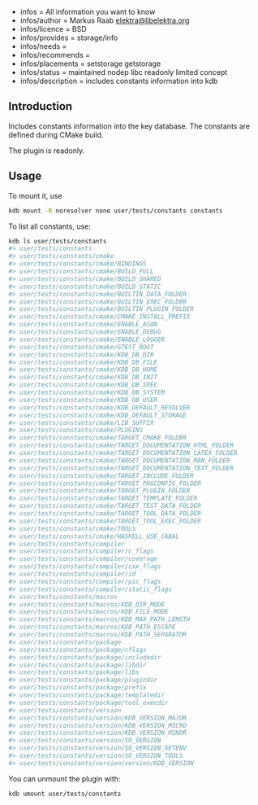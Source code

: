 - infos = All information you want to know
- infos/author = Markus Raab <elektra@libelektra.org>
- infos/licence = BSD
- infos/provides = storage/info
- infos/needs =
- infos/recommends =
- infos/placements = setstorage getstorage
- infos/status = maintained nodep libc readonly limited concept
- infos/description = includes constants information into kdb

## Introduction

Includes constants information into the key database. The constants are defined during CMake build.

The plugin is readonly.

## Usage

To mount it, use

```sh
kdb mount -R noresolver none user/tests/constants constants
```

To list all constants, use:

```sh
kdb ls user/tests/constants
#> user/tests/constants
#> user/tests/constants/cmake
#> user/tests/constants/cmake/BINDINGS
#> user/tests/constants/cmake/BUILD_FULL
#> user/tests/constants/cmake/BUILD_SHARED
#> user/tests/constants/cmake/BUILD_STATIC
#> user/tests/constants/cmake/BUILTIN_DATA_FOLDER
#> user/tests/constants/cmake/BUILTIN_EXEC_FOLDER
#> user/tests/constants/cmake/BUILTIN_PLUGIN_FOLDER
#> user/tests/constants/cmake/CMAKE_INSTALL_PREFIX
#> user/tests/constants/cmake/ENABLE_ASAN
#> user/tests/constants/cmake/ENABLE_DEBUG
#> user/tests/constants/cmake/ENABLE_LOGGER
#> user/tests/constants/cmake/GTEST_ROOT
#> user/tests/constants/cmake/KDB_DB_DIR
#> user/tests/constants/cmake/KDB_DB_FILE
#> user/tests/constants/cmake/KDB_DB_HOME
#> user/tests/constants/cmake/KDB_DB_INIT
#> user/tests/constants/cmake/KDB_DB_SPEC
#> user/tests/constants/cmake/KDB_DB_SYSTEM
#> user/tests/constants/cmake/KDB_DB_USER
#> user/tests/constants/cmake/KDB_DEFAULT_RESOLVER
#> user/tests/constants/cmake/KDB_DEFAULT_STORAGE
#> user/tests/constants/cmake/LIB_SUFFIX
#> user/tests/constants/cmake/PLUGINS
#> user/tests/constants/cmake/TARGET_CMAKE_FOLDER
#> user/tests/constants/cmake/TARGET_DOCUMENTATION_HTML_FOLDER
#> user/tests/constants/cmake/TARGET_DOCUMENTATION_LATEX_FOLDER
#> user/tests/constants/cmake/TARGET_DOCUMENTATION_MAN_FOLDER
#> user/tests/constants/cmake/TARGET_DOCUMENTATION_TEXT_FOLDER
#> user/tests/constants/cmake/TARGET_INCLUDE_FOLDER
#> user/tests/constants/cmake/TARGET_PKGCONFIG_FOLDER
#> user/tests/constants/cmake/TARGET_PLUGIN_FOLDER
#> user/tests/constants/cmake/TARGET_TEMPLATE_FOLDER
#> user/tests/constants/cmake/TARGET_TEST_DATA_FOLDER
#> user/tests/constants/cmake/TARGET_TOOL_DATA_FOLDER
#> user/tests/constants/cmake/TARGET_TOOL_EXEC_FOLDER
#> user/tests/constants/cmake/TOOLS
#> user/tests/constants/cmake/HASKELL_USE_CABAL
#> user/tests/constants/compiler
#> user/tests/constants/compiler/c_flags
#> user/tests/constants/compiler/coverage
#> user/tests/constants/compiler/cxx_flags
#> user/tests/constants/compiler/id
#> user/tests/constants/compiler/pic_flags
#> user/tests/constants/compiler/static_flags
#> user/tests/constants/macros
#> user/tests/constants/macros/KDB_DIR_MODE
#> user/tests/constants/macros/KDB_FILE_MODE
#> user/tests/constants/macros/KDB_MAX_PATH_LENGTH
#> user/tests/constants/macros/KDB_PATH_ESCAPE
#> user/tests/constants/macros/KDB_PATH_SEPARATOR
#> user/tests/constants/package
#> user/tests/constants/package/cflags
#> user/tests/constants/package/includedir
#> user/tests/constants/package/libdir
#> user/tests/constants/package/libs
#> user/tests/constants/package/plugindir
#> user/tests/constants/package/prefix
#> user/tests/constants/package/templatedir
#> user/tests/constants/package/tool_execdir
#> user/tests/constants/version
#> user/tests/constants/version/KDB_VERSION_MAJOR
#> user/tests/constants/version/KDB_VERSION_MICRO
#> user/tests/constants/version/KDB_VERSION_MINOR
#> user/tests/constants/version/SO_VERSION
#> user/tests/constants/version/SO_VERSION_GETENV
#> user/tests/constants/version/SO_VERSION_TOOLS
#> user/tests/constants/version/version/KDB_VERSION
```

You can unmount the plugin with:

```sh
kdb umount user/tests/constants
```
